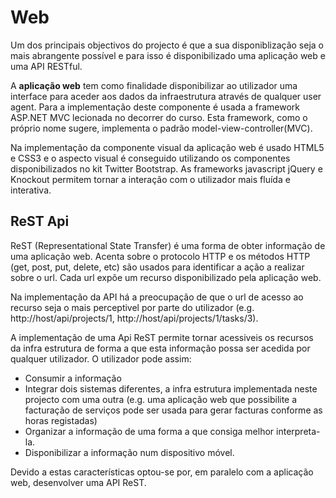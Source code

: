 ﻿# Web

Um dos principais objectivos do projecto é que a sua disponiblização seja o mais abrangente possível e para isso é disponibilizado uma aplicação web e uma API RESTful.

A **aplicação web** tem como finalidade disponibilizar ao utilizador uma interface para aceder aos dados da infraestrutura através de qualquer user agent. Para a implementação deste componente é usada a framework ASP.NET MVC lecionada no decorrer do curso. Esta framework, como o próprio nome sugere, implementa o padrão model-view-controller(MVC). 

Na implementação da componente visual da aplicação web é usado HTML5 e CSS3 e o aspecto visual é conseguido utilizando os componentes disponibilizados no kit Twitter Bootstrap. As frameworks javascript jQuery e Knockout permitem tornar a interação com o utilizador mais fluída e interativa.

## ReST Api

ReST (Representational State Transfer) é uma forma de obter informação de uma aplicação web. Acenta sobre o protocolo HTTP e os métodos HTTP (get, post, put, delete, etc) são usados para identificar a ação a realizar sobre o url. Cada url expõe um recurso disponibilizado pela aplicação web. 

Na implementação da API há a preocupação de que o url de acesso ao recurso seja o mais perceptivel por parte do utilizador (e.g. http://host/api/projects/1, http://host/api/projects/1/tasks/3). 

A implementação de uma Api ReST permite tornar acessiveis os recursos da infra estrutura de forma a que esta informação possa ser acedida por qualquer utilizador. O utilizador pode assim:
 * Consumir a informação 
 * Integrar dois sistemas diferentes, a infra estrutura implementada neste projecto com uma outra (e.g. uma aplicação web que possibilite a facturação de serviços pode ser usada para gerar facturas conforme as horas registadas)
 * Organizar a informação de uma forma a que consiga melhor interpreta-la.
 * Disponibilizar a informação num dispositivo móvel.

Devido a estas características optou-se por, em paralelo com a aplicação web, desenvolver uma API ReST. 
